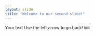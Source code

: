 ```yaml
---
layout: slide
title: "Welcome to our second slide!"
---
```

Your text
Use the left arrow to go back!
iiiiii

